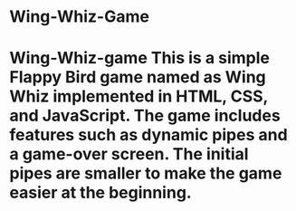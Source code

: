 # Wing-Whiz-Game
# Wing-Whiz-game This is a simple Flappy Bird game named as Wing Whiz implemented in HTML, CSS, and JavaScript. The game includes features such as dynamic pipes and a game-over screen. The initial pipes are smaller to make the game easier at the beginning.
